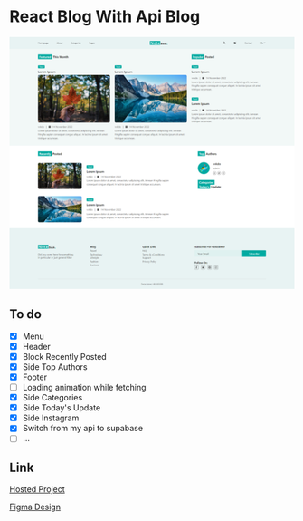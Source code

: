 # React Blog With Api Blog

![Last screenshot](./Screenshot.png)

## To do

- [x] Menu
- [x] Header
- [x] Block Recently Posted
- [x] Side Top Authors
- [x] Footer
- [ ] Loading animation while fetching
- [x] Side Categories
- [x] Side Today's Update
- [x] Side Instagram
- [x] Switch from my api to supabase
- [ ] ...

## Link

[Hosted Project](https://react-blog-with-api-blog.vercel.app)

[Figma Design](https://www.figma.com/file/Dd1ly6RJrFDMrwjUAOCIPi/Notebook---Minimal-Blog-Template-(Free)-(Community))